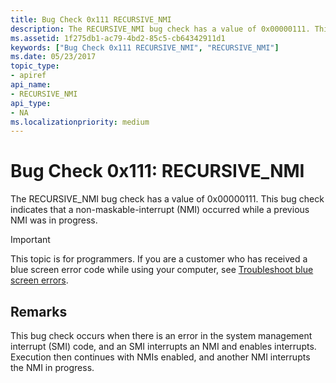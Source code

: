 ```yaml
---
title: Bug Check 0x111 RECURSIVE_NMI
description: The RECURSIVE_NMI bug check has a value of 0x00000111. This bug check indicates that a non-maskable-interrupt (NMI) occurred while a previous NMI was in progress.
ms.assetid: 1f275db1-ac79-4bd2-85c5-cb64342911d1
keywords: ["Bug Check 0x111 RECURSIVE_NMI", "RECURSIVE_NMI"]
ms.date: 05/23/2017
topic_type:
- apiref
api_name:
- RECURSIVE_NMI
api_type:
- NA
ms.localizationpriority: medium
---
```


# Bug Check 0x111: RECURSIVE\_NMI


The RECURSIVE\_NMI bug check has a value of 0x00000111. This bug check indicates that a non-maskable-interrupt (NMI) occurred while a previous NMI was in progress.

> [!IMPORTANT]
> This topic is for programmers. If you are a customer who has received a blue screen error code while using your computer, see [Troubleshoot blue screen errors](https://windows.microsoft.com/windows-10/troubleshoot-blue-screen-errors).


Remarks
-------

This bug check occurs when there is an error in the system management interrupt (SMI) code, and an SMI interrupts an NMI and enables interrupts. Execution then continues with NMIs enabled, and another NMI interrupts the NMI in progress.

 

 




